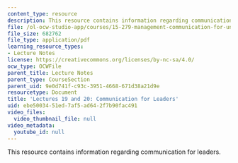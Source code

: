 ```yaml
---
content_type: resource
description: This resource contains information regarding communication for leaders.
file: /ol-ocw-studio-app/courses/15-279-management-communication-for-undergraduates-fall-2012/ebe5003451ed7af5ad642f7b90fac491_MIT15_279F12_lec19and20.pdf
file_size: 682762
file_type: application/pdf
learning_resource_types:
- Lecture Notes
license: https://creativecommons.org/licenses/by-nc-sa/4.0/
ocw_type: OCWFile
parent_title: Lecture Notes
parent_type: CourseSection
parent_uid: 9e0d741f-c93c-3951-4668-671d38a21d9e
resourcetype: Document
title: 'Lectures 19 and 20: Communication for Leaders'
uid: ebe50034-51ed-7af5-ad64-2f7b90fac491
video_files:
  video_thumbnail_file: null
video_metadata:
  youtube_id: null
---
```

This resource contains information regarding communication for leaders.